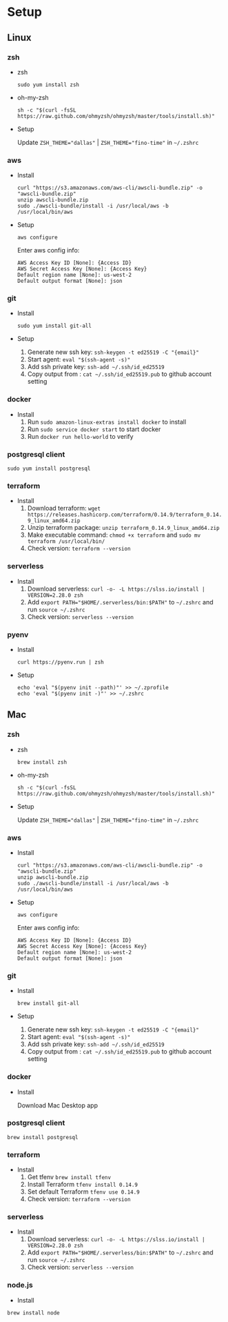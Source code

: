# Setup
## Linux
### zsh
* zsh

	```
	sudo yum install zsh
	```
* oh-my-zsh

	```
	sh -c "$(curl -fsSL https://raw.github.com/ohmyzsh/ohmyzsh/master/tools/install.sh)"
	```
* Setup

	Update `ZSH_THEME="dallas"` | `ZSH_THEME="fino-time"` in `~/.zshrc` 
	
### aws
* Install

	```
	curl "https://s3.amazonaws.com/aws-cli/awscli-bundle.zip" -o "awscli-bundle.zip"
	unzip awscli-bundle.zip
	sudo ./awscli-bundle/install -i /usr/local/aws -b /usr/local/bin/aws
	```
* Setup

	```
	aws configure
	```
	Enter aws config info:
	
	```
	AWS Access Key ID [None]: {Access ID}
	AWS Secret Access Key [None]: {Access Key}
	Default region name [None]: us-west-2
	Default output format [None]: json
	```
	
### git
* Install

	```
	sudo yum install git-all
	```
* Setup 
	1. Generate new ssh key: `ssh-keygen -t ed25519 -C "{email}"`
	2. Start agent: `eval "$(ssh-agent -s)"`
	3. Add ssh private key: `ssh-add ~/.ssh/id_ed25519`
	4. Copy output from : `cat ~/.ssh/id_ed25519.pub` to github account setting

### docker
* Install
	1. Run `sudo amazon-linux-extras install docker` to install
	2. Run `sudo service docker start` to start docker
	3. Run `docker run hello-world` to verify

### postgresql client

```
sudo yum install postgresql
```
### terraform
* Install
	1. Download terraform: `wget https://releases.hashicorp.com/terraform/0.14.9/terraform_0.14.9_linux_amd64.zip`
	2. Unzip terraform package: `unzip terraform_0.14.9_linux_amd64.zip`
	3. Make executable command: `chmod +x terraform` and `sudo mv terraform /usr/local/bin/`
	4. Check version: `terraform --version`

### serverless
* Install
	1. Download serverless: `curl -o- -L https://slss.io/install | VERSION=2.28.0 zsh`
	2. Add `export PATH="$HOME/.serverless/bin:$PATH"` to `~/.zshrc` and run `source ~/.zshrc`
	3. Check version: `serverless --version`

### pyenv
* Install 

	`curl https://pyenv.run | zsh`
* Setup

	```
	echo 'eval "$(pyenv init --path)"' >> ~/.zprofile
   echo 'eval "$(pyenv init -)"' >> ~/.zshrc
   ```
## Mac
### zsh
* zsh

	```
	brew install zsh
	```
* oh-my-zsh

	```
	sh -c "$(curl -fsSL https://raw.github.com/ohmyzsh/ohmyzsh/master/tools/install.sh)"
	```
* Setup

	Update `ZSH_THEME="dallas"` | `ZSH_THEME="fino-time"` in `~/.zshrc` 
	
### aws
* Install

	```
	curl "https://s3.amazonaws.com/aws-cli/awscli-bundle.zip" -o "awscli-bundle.zip"
	unzip awscli-bundle.zip
	sudo ./awscli-bundle/install -i /usr/local/aws -b /usr/local/bin/aws
	```
* Setup

	```
	aws configure
	```
	Enter aws config info:
	
	```
	AWS Access Key ID [None]: {Access ID}
	AWS Secret Access Key [None]: {Access Key}
	Default region name [None]: us-west-2
	Default output format [None]: json
	```
	
### git
* Install

	```
	brew install git-all
	```
* Setup 
	1. Generate new ssh key: `ssh-keygen -t ed25519 -C "{email}"`
	2. Start agent: `eval "$(ssh-agent -s)"`
	3. Add ssh private key: `ssh-add ~/.ssh/id_ed25519`
	4. Copy output from : `cat ~/.ssh/id_ed25519.pub` to github account setting

### docker
* Install
	
	Download Mac Desktop app
	
### postgresql client

```
brew install postgresql
```
### terraform
* Install
	1. Get tfenv `brew install tfenv`
	2. Install Terraform `tfenv install 0.14.9`
	3. Set default Terraform `tfenv use 0.14.9`
	4. Check version: `terraform --version`

### serverless
* Install
	1. Download serverless: `curl -o- -L https://slss.io/install | VERSION=2.28.0 zsh`
	2. Add `export PATH="$HOME/.serverless/bin:$PATH"` to `~/.zshrc` and run `source ~/.zshrc`
	3. Check version: `serverless --version`

### node.js
* Install
```
brew install node
```
